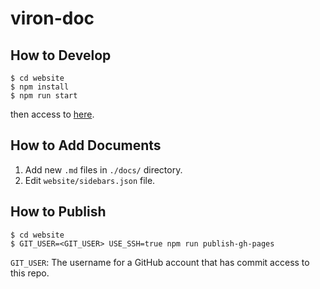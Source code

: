 # viron-doc

## How to Develop

```
$ cd website
$ npm install
$ npm run start
```

then access to [here]( http://localhost:3000).

## How to Add Documents

1. Add new `.md` files in `./docs/` directory.
2. Edit `website/sidebars.json` file.

## How to Publish

```
$ cd website
$ GIT_USER=<GIT_USER> USE_SSH=true npm run publish-gh-pages
```

`GIT_USER`: The username for a GitHub account that has commit access to this repo.
